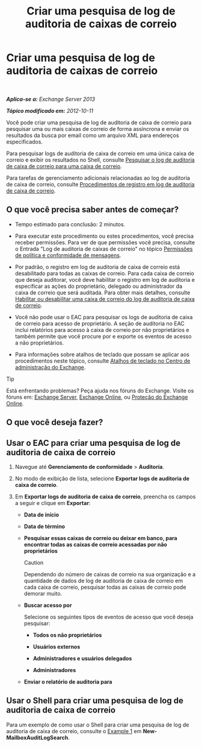﻿---
title: 'Criar uma pesquisa de log de auditoria de caixas de correio'
TOCTitle: Criar uma pesquisa de log de auditoria de caixas de correio
ms:assetid: 48ba22cf-b1f2-4dbc-98fc-fed22d97db14
ms:mtpsurl: https://technet.microsoft.com/pt-br/library/Ff461929(v=EXCHG.150)
ms:contentKeyID: 50485478
ms.date: 05/22/2018
mtps_version: v=EXCHG.150
ms.translationtype: MT
---

# Criar uma pesquisa de log de auditoria de caixas de correio

 

_**Aplica-se a:** Exchange Server 2013_

_**Tópico modificado em:** 2012-10-11_

Você pode criar uma pesquisa de log de auditoria de caixa de correio para pesquisar uma ou mais caixas de correio de forma assíncrona e enviar os resultados da busca por email como um arquivo XML para endereços especificados.

Para pesquisar logs de auditoria de caixa de correio em uma única caixa de correio e exibir os resultados no Shell, consulte [Pesquisar o log de auditoria de caixa de correio para uma caixa de correio](search-the-mailbox-audit-log-for-a-mailbox-exchange-2013-help.md).

Para tarefas de gerenciamento adicionais relacionadas ao log de auditoria de caixa de correio, consulte [Procedimentos de registro em log de auditoria de caixa de correio](mailbox-audit-logging-procedures-exchange-2013-help.md).

## O que você precisa saber antes de começar?

  - Tempo estimado para conclusão: 2 minutos.

  - Para executar este procedimento ou estes procedimentos, você precisa receber permissões. Para ver de que permissões você precisa, consulte o Entrada "Log de auditoria de caixas de correio" no tópico [Permissões de política e conformidade de mensagens](messaging-policy-and-compliance-permissions-exchange-2013-help.md).

  - Por padrão, o registro em log de auditoria de caixa de correio está desabilitado para todas as caixas de correio. Para cada caixa de correio que deseja auditorar, você deve habilitar o registro em log de auditoria e especificar as ações do proprietário, delegado ou administrador da caixa de correio que será auditada. Para obter mais detalhes, consulte [Habilitar ou desabilitar uma caixa de correio do log de auditoria de caixa de correio](enable-or-disable-mailbox-audit-logging-for-a-mailbox-exchange-2013-help.md).

  - Você não pode usar o EAC para pesquisar os logs de auditoria de caixa de correio para acesso de proprietário. A seção de auditoria no EAC inclui relatórios para acesso à caixa de correio por não proprietários e também permite que você procure por e exporte os eventos de acesso a não proprietários.

  - Para informações sobre atalhos de teclado que possam se aplicar aos procedimentos neste tópico, consulte [Atalhos de teclado no Centro de administração do Exchange](keyboard-shortcuts-in-the-exchange-admin-center-exchange-online-protection-help.md).


> [!TIP]
> Está enfrentando problemas? Peça ajuda nos fóruns do Exchange. Visite os fóruns em: <A href="https://go.microsoft.com/fwlink/p/?linkid=60612">Exchange Server</A>, <A href="https://go.microsoft.com/fwlink/p/?linkid=267542">Exchange Online</A>, ou <A href="https://go.microsoft.com/fwlink/p/?linkid=285351">Proteção do Exchange Online</A>.



## O que você deseja fazer?

## Usar o EAC para criar uma pesquisa de log de auditoria de caixa de correio

1.  Navegue até **Gerenciamento de conformidade** \> **Auditoria**.

2.  No modo de exibição de lista, selecione **Exportar logs de auditoria de caixa de correio**.

3.  Em **Exportar logs de auditoria de caixa de correio**, preencha os campos a seguir e clique em **Exportar**:
    
      - **Data de início**
    
      - **Data de término**
    
      - **Pesquisar essas caixas de correio ou deixar em banco, para encontrar todas as caixas de correio acessadas por não proprietários**
        

        > [!CAUTION]
        > Dependendo do número de caixas de correio na sua organização e a quantidade de dados de log de auditoria de caixa de correio em cada caixa de correio, pesquisar todas as caixas de correio pode demorar muito.

    
      - **Buscar acesso por**
        
        Selecione os seguintes tipos de eventos de acesso que você deseja pesquisar:
        
          - **Todos os não proprietários**
        
          - **Usuários externos**
        
          - **Administradores e usuários delegados**
        
          - **Administradores**
    
      - **Enviar o relatório de auditoria para**

## Usar o Shell para criar uma pesquisa de log de auditoria de caixa de correio

Para um exemplo de como usar o Shell para criar uma pesquisa de log de auditoria de caixa de correio, consulte o [Example 1](https://technet.microsoft.com/pt-br/95365cab-bbb2-4a64-8e8f-1c89fa9e0352\(exchg.150\)#example1) em **New-MailboxAuditLogSearch**.

